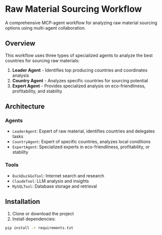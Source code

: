 # Raw Material Sourcing Workflow

A comprehensive MCP-agent workflow for analyzing raw material sourcing options using multi-agent collaboration.

## Overview

This workflow uses three types of specialized agents to analyze the best countries for sourcing raw materials:

1. **Leader Agent** - Identifies top producing countries and coordinates analysis
2. **Country Agent** - Analyzes specific countries for sourcing potential  
3. **Expert Agent** - Provides specialized analysis on eco-friendliness, profitability, and stability

## Architecture

### Agents
- `LeaderAgent`: Expert of raw material, identifies countries and delegates tasks
- `CountryAgent`: Expert of specific countries, analyzes local conditions
- `ExpertAgent`: Specialized experts in eco-friendliness, profitability, or stability

### Tools
- `DuckDuckGoTool`: Internet search and research
- `ClaudeTool`: LLM analysis and insights
- `MySQLTool`: Database storage and retrieval

## Installation

1. Clone or download the project
2. Install dependencies:
```bash
pip install -r requirements.txt